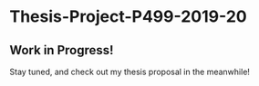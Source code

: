# Thesis-Project-P499-2019-20
## Work in Progress!
Stay tuned, and check out my thesis proposal in the meanwhile!
